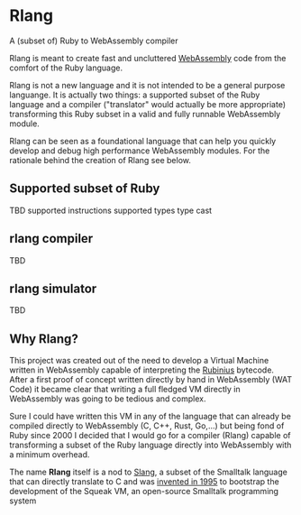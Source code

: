 # Rlang
A (subset of) Ruby to WebAssembly compiler

Rlang is meant to create fast and uncluttered [WebAssembly](https://webassembly.org) code from the comfort of the Ruby language.

Rlang is not a new language and it is not intended to be a general purpose languange. It is actually two things: a supported subset of the Ruby language and a compiler ("translator" would actually be more appropriate) transforming this Ruby subset in a valid and fully runnable WebAssembly module.

Rlang can be seen as a foundational language that can help you quickly develop and debug high performance WebAssembly modules. For the rationale behind the creation of Rlang see below.

## Supported subset of Ruby
TBD
supported instructions
supported types
type cast

## rlang compiler
TBD
## rlang simulator
TBD

## Why Rlang?
This project was created out of the need to develop a Virtual Machine written in WebAssembly capable of interpreting the [Rubinius](https://github.com/rubinius/rubinius) bytecode. After a first proof of concept written directly by hand in WebAssembly (WAT Code) it became clear that writing a full fledged VM directly in WebAssembly was going to be tedious and complex.

Sure I could have written this VM in any of the language that can already be compiled directly to WebAssembly (C, C++, Rust, Go,...) but being fond of Ruby since 2000 I decided that I would go for a compiler (Rlang) capable of transforming a subset of the Ruby language directly into WebAssembly with a minimum overhead.

The name **Rlang** itself is a nod to [Slang](http://wiki.squeak.org/squeak/slang), a subset of the Smalltalk language that can directly translate to C and was [invented in 1995](http://www.vpri.org/pdf/tr1997001_backto.pdf) to bootstrap the development of the Squeak VM, an open-source Smalltalk programming system
